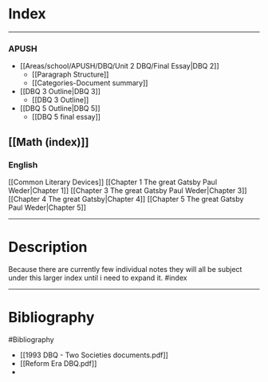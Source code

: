 # Index
---
### APUSH
- [[Areas/school/APUSH/DBQ/Unit 2 DBQ/Final Essay|DBQ 2]]
	- [[Paragraph Structure]]
	- [[Categories-Document summary]]
- [[DBQ 3 Outline|DBQ 3]]
	- [[DBQ 3 Outline]]
- [[DBQ 5 Outline|DBQ 5]]
	- [[DBQ 5 final essay]]
	

## [[Math (index)]]

### English

[[Common Literary Devices]]
[[Chapter 1 The great Gatsby Paul Weder|Chapter 1]]
[[Chapter 3 The great Gatsby Paul Weder|Chapter 3]]
[[Chapter 4 The great Gatsby|Chapter 4]]
[[Chapter 5 The great Gatsby Paul Weder|Chapter 5]]




---
# Description
Because there are currently few individual notes they will all be subject under this larger index until i need to expand it.
#index

---
# Bibliography 
#Bibliography 
- [[1993 DBQ - Two Societies documents.pdf]]
- [[Reform Era DBQ.pdf]]
- 